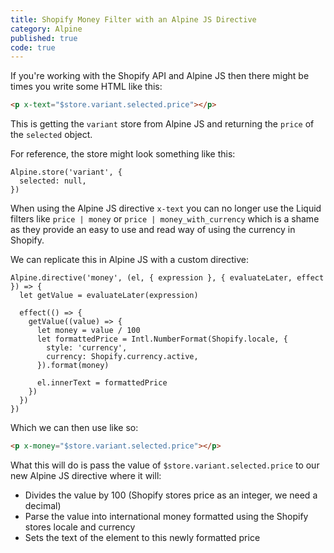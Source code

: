 ```yaml
---
title: Shopify Money Filter with an Alpine JS Directive
category: Alpine
published: true
code: true
---
```


If you're working with the Shopify API and Alpine JS then there might be times you write some HTML like this:

```html
<p x-text="$store.variant.selected.price"></p>
```

This is getting the `variant` store from Alpine JS and returning the `price` of the `selected` object.

For reference, the store might look something like this:

```js[Setup Alpine JS store to control current variant (assets/theme.js)]
Alpine.store('variant', {
  selected: null,
})
```

When using the Alpine JS directive `x-text` you can no longer use the Liquid filters like `price | money` or `price | money_with_currency` which is a shame as they provide an easy to use and read way of using the currency in Shopify.

We can replicate this in Alpine JS with a custom directive:

```js[Create an Alpine JS directive to convert price into currency based on Shopify data (assets/theme.js)]
Alpine.directive('money', (el, { expression }, { evaluateLater, effect }) => {
  let getValue = evaluateLater(expression)

  effect(() => {
    getValue((value) => {
      let money = value / 100
      let formattedPrice = Intl.NumberFormat(Shopify.locale, {
        style: 'currency',
        currency: Shopify.currency.active,
      }).format(money)

      el.innerText = formattedPrice
    })
  })
})
```

Which we can then use like so:

```html
<p x-money="$store.variant.selected.price"></p>
```

What this will do is pass the value of `$store.variant.selected.price` to our new Alpine JS directive where it will:

- Divides the value by 100 (Shopify stores price as an integer, we need a decimal)
- Parse the value into international money formatted using the Shopify stores locale and currency
- Sets the text of the element to this newly formatted price
